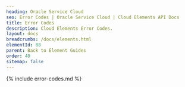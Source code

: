 ```yaml
---
heading: Oracle Service Cloud
seo: Error Codes | Oracle Service Cloud | Cloud Elements API Docs
title: Error Codes
description: Cloud Elements Error Codes.
layout: docs
breadcrumbs: /docs/elements.html
elementId: 88
parent: Back to Element Guides
order: 40
sitemap: false
---
```


{% include error-codes.md %}
